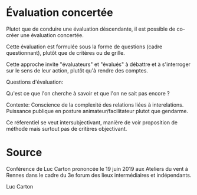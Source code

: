 # Évaluation concertée


Plutot que de conduire une évaluation déscendante, il est possible de co-créer une évaluation concertée.

Cette évaluation est formulée sous la forme de questions (cadre questionnant), plutôt que de critères ou de grille. 

Cette approche invite "évaluateurs" et "évalués" à débattre et à s'interroger sur le sens de leur action, plutôt qu'à rendre des comptes.

Questions d'évaluation:

Qu'est ce que l'on cherche à savoir et que l'on ne sait pas encore ?

Contexte: Conscience de la complexité des relations liées à interelations. Puissance publique en posture animateur/facilitateur plutot que gendarme.

Ce réferentiel se veut intersubjectivant, manière de voir proposition de méthode mais surtout pas de critères objectivant.

# Source
Conférence de Luc Carton prononcée le 19 juin 2019 aux Ateliers du vent à Rennes dans le cadre du 3e forum des lieux intermédiaires et indépendants. 

Luc Carton

